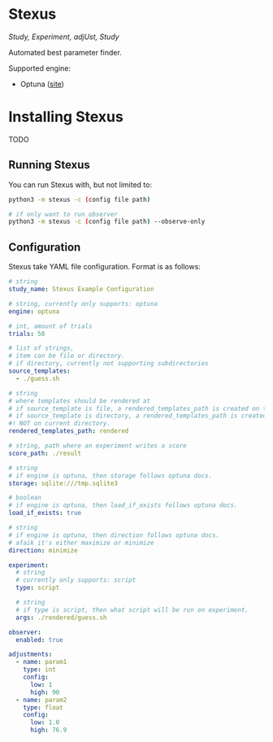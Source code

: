 # Stexus

*Study, Experiment, adjUst, Study*

Automated best parameter finder.

Supported engine:

- Optuna ([site](https://optuna.org/))

# Installing Stexus

TODO

## Running Stexus

You can run Stexus with, but not limited to:

```sh
python3 -m stexus -c (config file path)

# if only want to run observer
python3 -m stexus -c (config file path) --observe-only
```

## Configuration

Stexus take YAML file configuration. Format is as follows:

```yaml
# string
study_name: Stexus Example Configuration

# string, currently only supports: optuna
engine: optuna

# int, amount of trials
trials: 50

# list of strings,
# item can be file or directory.
# if directory, currently not supporting subdirectories
source_templates:
  - ./guess.sh

# string
# where templates should be rendered at
# if source_template is file, a rendered_templates_path is created on their path,
# if source_template is directory, a rendered_templates_path is created inside 'em.
#! NOT on current directory.
rendered_templates_path: rendered

# string, path where an experiment writes a score
score_path: ./result

# string
# if engine is optuna, then storage follows optuna docs.
storage: sqlite:///tmp.sqlite3

# boolean
# if engine is optuna, then load_if_exists follows optuna docs.
load_if_exists: true

# string
# if engine is optuna, then direction follows optuna docs.
# afaik it's either maximize or minimize
direction: minimize

experiment:
  # string
  # currently only supports: script
  type: script

  # string
  # if type is script, then what script will be run on experiment.
  args: ./rendered/guess.sh

observer:
  enabled: true

adjustments:
  - name: param1
    type: int
    config:
      low: 1
      high: 90
  - name: param2
    type: float
    config:
      low: 1.0
      high: 76.9

```
